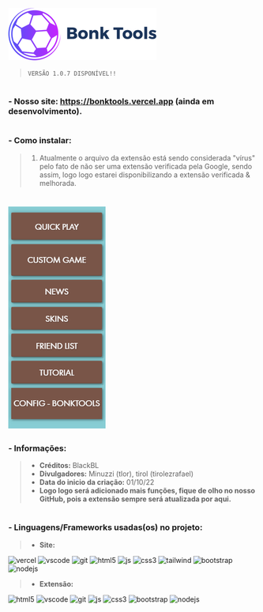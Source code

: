 <img src="/Images/IconBonkTools.png" alt="Icon"><img/> 

> `VERSÃO 1.0.7 DISPONÍVEL!!`

# 
### - Nosso site: https://bonktools.vercel.app (ainda em desenvolvimento).
#

### - **Como instalar:**

> 1. Atualmente o arquivo da extensão está sendo considerada "vírus" pelo fato de não ser uma extensão verificada pela Google, sendo assim, logo logo estarei disponibilizando a extensão verificada & melhorada.

# <img src="/Images/ContainerConfig.png" alt="Buttons"><img/>

### - **Informações:**
> - **Créditos:** BlackBL 
> - **Divulgadores:** Minuzzi (tlor), tirol (tirolezrafael)
> - **Data do inicio da criação:** 01/10/22
> - **Logo logo será adicionado mais funções, fique de olho no nosso GitHub, pois a extensão sempre será atualizada por aqui.**

#

### - **Linguagens/Frameworks usadas(os) no projeto:**
> - **Site:**

![vercel](https://img.shields.io/badge/Vercel-000000?style=for-the-badge&logo=vercel&logoColor=white) ![vscode](https://img.shields.io/badge/Visual_Studio_Code-0078D4?style=for-the-badge&logo=visual%20studio%20code&logoColor=white) ![git](https://img.shields.io/badge/GIT-E44C30?style=for-the-badge&logo=git&logoColor=white) ![html5](https://img.shields.io/badge/HTML5-E34F26?style=for-the-badge&logo=html5&logoColor=white) ![js](https://img.shields.io/badge/JavaScript-323330?style=for-the-badge&logo=javascript&logoColor=F7DF1E) ![css3](https://img.shields.io/badge/CSS3-1572B6?style=for-the-badge&logo=css3&logoColor=white) ![tailwind](https://img.shields.io/badge/Tailwind_CSS-38B2AC?style=for-the-badge&logo=tailwind-css&logoColor=white) ![bootstrap](https://img.shields.io/badge/Bootstrap-563D7C?style=for-the-badge&logo=bootstrap&logoColor=white) ![nodejs](https://img.shields.io/badge/Node.js-43853D?style=for-the-badge&logo=node.js&logoColor=white)

> - **Extensão:**

![html5](https://img.shields.io/badge/HTML5-E34F26?style=for-the-badge&logo=html5&logoColor=white) ![vscode](https://img.shields.io/badge/Visual_Studio_Code-0078D4?style=for-the-badge&logo=visual%20studio%20code&logoColor=white) ![git](https://img.shields.io/badge/GIT-E44C30?style=for-the-badge&logo=git&logoColor=white) ![js](https://img.shields.io/badge/JavaScript-323330?style=for-the-badge&logo=javascript&logoColor=F7DF1E) ![css3](https://img.shields.io/badge/CSS3-1572B6?style=for-the-badge&logo=css3&logoColor=white) ![bootstrap](https://img.shields.io/badge/Bootstrap-563D7C?style=for-the-badge&logo=bootstrap&logoColor=white) ![nodejs](https://img.shields.io/badge/Node.js-43853D?style=for-the-badge&logo=node.js&logoColor=white)

#
